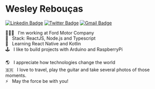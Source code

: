 # Wesley Rebouças

[![Linkedin Badge](https://img.shields.io/badge/-Wesley%20Reboucas-6633cc?style=flat-square&logo=Linkedin&logoColor=white&link=https://www.linkedin.com/in/wesleyreboucas/)](https://www.linkedin.com/in/wesleyreboucas/) 
[![Twitter Badge](https://img.shields.io/badge/-@WesReboucas-6633cc?style=flat-square&labelColor=6633cc&logo=twitter&logoColor=white&link=https://twitter.com/WesReboucas)](https://twitter.com/WesReboucas) 
[![Gmail Badge](https://img.shields.io/badge/-wesley_reboucas@hotmail.com-6633cc?style=flat-square&logo=Gmail&logoColor=white&link=mailto:wesley_reboucas@hotmail.com)](mailto:wesley_reboucas@hotmail.com)

👨🏽‍💻 &nbsp; I'm working at Ford Motor Company
<br/> 🎯 &nbsp; Stack: ReactJS, Node.js and Typescript
<br/> 🌱 &nbsp; Learning React Native and Kotlin
<br/> 🕹 &nbsp; I like to build projects with Arduino and RaspberryPi
<br/>
<br/> 🌎 &nbsp; I appreciate how technologies change the world 
<br/> 🇧🇷 &nbsp; I love to travel, play the guitar and take several photos of those moments.
<br/> ⚡ &nbsp; May the force be with you! 
